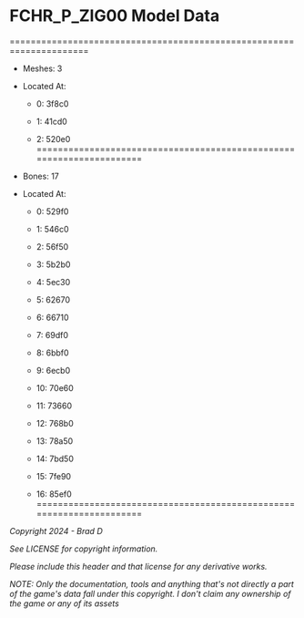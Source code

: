 # FCHR_P_ZIG00 Model Data
=====================================================================

* Meshes: 3

* Located At:

  * 0: 3f8c0

  * 1: 41cd0

  * 2: 520e0
=====================================================================

* Bones: 17

* Located At:

  * 0: 529f0

  * 1: 546c0

  * 2: 56f50

  * 3: 5b2b0

  * 4: 5ec30

  * 5: 62670

  * 6: 66710

  * 7: 69df0

  * 8: 6bbf0

  * 9: 6ecb0

  * 10: 70e60

  * 11: 73660

  * 12: 768b0

  * 13: 78a50

  * 14: 7bd50

  * 15: 7fe90

  * 16: 85ef0
=====================================================================

*Copyright 2024 - Brad D*

*See LICENSE for copyright information.*

*Please include this header and that license for any derivative works.*

*NOTE: Only the documentation, tools and anything that's not directly a part of the game's data fall under this copyright. I don't claim any ownership of the game or any of its assets*
